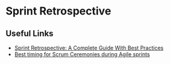 # Sprint Retrospective

## Useful Links

- [Sprint Retrospective: A Complete Guide With Best Practices](https://lubiarz.medium.com/sprint-retrospective-a-complete-guide-with-best-practices-abed3ad973cc)
- [Best timing for Scrum Ceremonies during Agile sprints](https://lubiarz.medium.com/best-timing-for-scrum-ceremonies-during-agile-sprints-503ef0bc0005)
